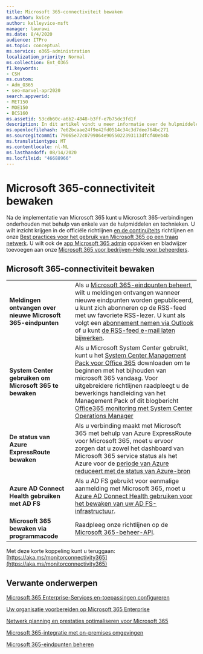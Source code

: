 ```yaml
---
title: Microsoft 365-connectiviteit bewaken
ms.author: kvice
author: kelleyvice-msft
manager: laurawi
ms.date: 8/4/2020
audience: ITPro
ms.topic: conceptual
ms.service: o365-administration
localization_priority: Normal
ms.collection: Ent_O365
f1.keywords:
- CSH
ms.custom:
- Adm_O365
- seo-marvel-apr2020
search.appverid:
- MET150
- MOE150
- BCS160
ms.assetid: 53cdb60c-a6b2-4848-b3ff-e7b75dc3fd1f
description: In dit artikel vindt u meer informatie over de hulpmiddelen en technieken die u kunt gebruiken om Microsoft 365-connectiviteit te controleren en te onderhouden.
ms.openlocfilehash: 7e62bcaae24f9e42fd0514c34c3d7dee764bc271
ms.sourcegitcommit: 79065e72c0799064e9055022393113dfcf40eb4b
ms.translationtype: MT
ms.contentlocale: nl-NL
ms.lasthandoff: 08/14/2020
ms.locfileid: "46688966"
---
```

# <a name="monitor-microsoft-365-connectivity"></a>Microsoft 365-connectiviteit bewaken

Na de implementatie van Microsoft 365 kunt u Microsoft 365-verbindingen onderhouden met behulp van enkele van de hulpmiddelen en technieken. U wilt inzicht krijgen in de officiële richtlijnen [en de continuïteits](https://docs.microsoft.com/office365/servicedescriptions/office-365-platform-service-description/service-health-and-continuity) richtlijnen en onze [Best practices voor het gebruik van Microsoft 365 op een traag netwerk](https://support.office.com/article/fd16c8d2-4799-4c39-8fd7-045f06640166). U wilt ook de [app Microsoft 365 admin](https://blogs.office.com/2015/03/13/administer-on-the-go-with-the-updated-office-365-admin-app/) oppakken en bladwijzer toevoegen aan onze [Microsoft 365 voor bedrijven-Help voor beheerders](https://support.office.com/article/17d3ff3f-3601-466e-b5a1-482b31cfb791).
  
## <a name="monitoring-microsoft-365-connectivity"></a>Microsoft 365-connectiviteit bewaken

|||
|:-----|:-----|
|**Meldingen ontvangen over nieuwe Microsoft 365-eindpunten** <br/> |Als u [Microsoft 365-eindpunten beheert](https://support.office.com/article/99cab9d4-ef59-4207-9f2b-3728eb46bf9a), wilt u meldingen ontvangen wanneer nieuwe eindpunten worden gepubliceerd, u kunt zich abonneren op de RSS-feed met uw favoriete RSS-lezer. U kunt als volgt een [abonnement nemen via Outlook](https://go.microsoft.com/fwlink/p/?LinkId=532416) of u kunt [de RSS-feed e-mail laten bijwerken](https://go.microsoft.com/fwlink/p/?LinkId=532417).  <br/> |
|**System Center gebruiken om Microsoft 365 te bewaken** <br/> |Als u Microsoft System Center gebruikt, kunt u het [System Center Management Pack voor Office 365](https://www.microsoft.com/download/details.aspx?id=43708) downloaden om te beginnen met het bijhouden van microsoft 365 vandaag. Voor uitgebreidere richtlijnen raadpleegt u de bewerkings handleiding van het Management Pack of dit blogbericht [Office365 monitoring met System Center Operations Manager](https://blogs.msdn.com/b/mvpawardprogram/archive/2015/07/08/office365-monitoring-using-system-centre-operations-manager.aspx) <br/> |
|**De status van Azure ExpressRoute bewaken** <br/> |Als u verbinding maakt met Microsoft 365 met behulp van Azure ExpressRoute voor Microsoft 365, moet u ervoor zorgen dat u zowel het dashboard van Microsoft 365 service status als het Azure voor de [periode van Azure reduceert met de status van Azure-bron](https://azure.microsoft.com/blog/reduce-troubleshooting-time-with-azure-resource-health/) <br/> |
|**Azure AD Connect Health gebruiken met AD FS** <br/> |Als u AD FS gebruikt voor eenmalige aanmelding met Microsoft 365, moet u [Azure AD Connect Health gebruiken voor het bewaken van uw AD FS-infrastructuur](https://azure.microsoft.com/documentation/articles/active-directory-aadconnect-health-adfs/).  <br/> |
|**Microsoft 365 bewaken via programmacode** <br/> |Raadpleeg onze richtlijnen op de [Microsoft 365-beheer-API](https://docs.microsoft.com/office/office-365-management-api/office-365-management-apis-overview).  <br/> |

Met deze korte koppeling kunt u teruggaan: [https://aka.ms/monitorconnectivity365](https://aka.ms/monitorconnectivity365)
  
## <a name="related-topics"></a>Verwante onderwerpen

[Microsoft 365 Enterprise-Services en-toepassingen configureren](configure-services-and-applications.md)
  
[Uw organisatie voorbereiden op Microsoft 365 Enterprise](get-your-organization-ready-for-office-365.md)
  
[Netwerk planning en prestaties optimaliseren voor Microsoft 365](network-planning-and-performance.md)
  
[Microsoft 365-integratie met on-premises omgevingen](microsoft-365-integration.md)
  
[Microsoft 365-eindpunten beheren](managing-office-365-endpoints.md)
